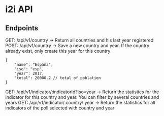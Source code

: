 # i2i API

## Endpoints
GET: /api/v1/country -> Return all countries and his last year registered
POST: /api/v1/country -> Save a new country and year. If the country already exist, only create this year for this country
```
{
	"name": "España",
	"iso": "esp",
	"year": 2017,
	"total": 20000.2 // total of poblation
}
```

GET: /api/v1/indicator/:indicatorId?iso=year -> Return the statistics for the indicator for this country and year. You can filter by several countries and years
GET: /api/v1/indicator/:country/:year -> Return the statistics for all indicators of the poll selected with country and year
